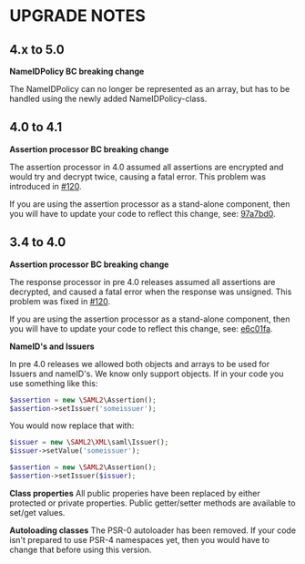 # UPGRADE NOTES

## 4.x to 5.0

**NameIDPolicy BC breaking change**

The NameIDPolicy can no longer be represented as an array, but has to be handled using
the newly added NameIDPolicy-class.

## 4.0 to 4.1

**Assertion processor BC breaking change**

The assertion processor in 4.0 assumed all assertions are encrypted and would try and decrypt twice, causing a fatal error.
This problem was introduced in [#120](https://github.com/simplesamlphp/saml2/pull/120).

If you are using the assertion processor as a stand-alone component, then you will have to update your code to reflect this
change, see: [97a7bd0](https://github.com/simplesamlphp/saml2/commit/97a7bd0be4865617048e1ea92aa0b55df488fe4a).

## 3.4 to 4.0 

**Assertion processor BC breaking change**

The response processor in pre 4.0 releases assumed all assertions are decrypted, and caused a fatal error when the response was unsigned.
This problem was fixed in [#120](https://github.com/simplesamlphp/saml2/pull/120). 

If you are using the assertion processor as a stand-alone component, then you will have to update your code to reflect this
change, see: [e6c01fa](https://github.com/simplesamlphp/saml2/commit/e6c01fa9b0e815682e24916f03a84d245480c4a0).

**NameID's and Issuers**

In pre 4.0 releases we allowed both objects and arrays to be used for Issuers and nameID's. We know only support objects.
If in your code you use something like this:

```php
$assertion = new \SAML2\Assertion();
$assertion->setIssuer('someissuer');
```

You would now replace that with:

```php
$issuer = new \SAML2\XML\saml\Issuer();
$issuer->setValue('someissuer');

$assertion = new \SAML2\Assertion();
$assertion->setIssuer($issuer);
```

**Class properties**
All public properies have been replaced by either protected or private properties.
Public getter/setter methods are available to set/get values.

**Autoloading classes**
The PSR-0 autoloader has been removed. If your code isn't prepared to use PSR-4 namespaces yet, then you would have to change that before using this version.

